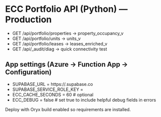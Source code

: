 # ECC Portfolio API (Python) — Production
- GET /api/portfolio/properties  -> property_occupancy_v
- GET /api/portfolio/units       -> units_v
- GET /api/portfolio/leases      -> leases_enriched_v
- GET /api/_audit/diag           -> quick connectivity test

## App settings (Azure → Function App → Configuration)
- SUPABASE_URL = https://<your-project>.supabase.co
- SUPABASE_SERVICE_ROLE_KEY = <service role key>
- ECC_CACHE_SECONDS = 60       # optional
- ECC_DEBUG = false            # set true to include helpful debug fields in errors

Deploy with Oryx build enabled so requirements are installed.
